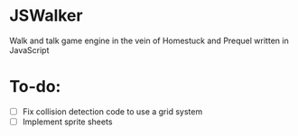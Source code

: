 # JSWalker
Walk and talk game engine in the vein of Homestuck and Prequel written in JavaScript

# To-do:
- [ ] Fix collision detection code to use a grid system
- [ ] Implement sprite sheets
